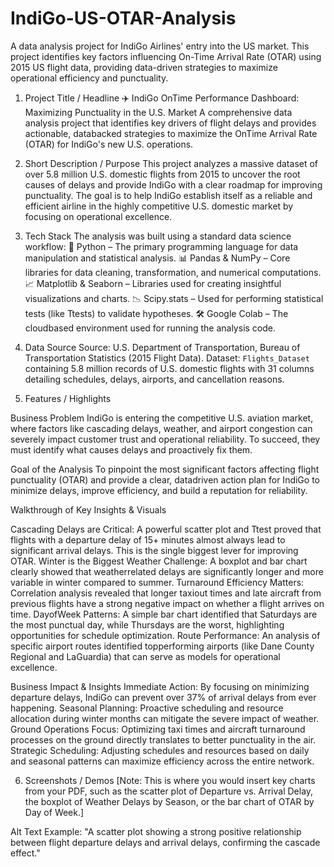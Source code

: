 # IndiGo-US-OTAR-Analysis
A data analysis project for IndiGo Airlines' entry into the US market. This project identifies key factors influencing On-Time Arrival Rate (OTAR) using 2015 US flight data, providing data-driven strategies to maximize operational efficiency and punctuality.


1. Project Title / Headline
✈️ IndiGo OnTime Performance Dashboard: Maximizing Punctuality in the U.S. Market
A comprehensive data analysis project that identifies key drivers of flight delays and provides actionable, databacked strategies to maximize the OnTime Arrival Rate (OTAR) for IndiGo's new U.S. operations.

2. Short Description / Purpose
This project analyzes a massive dataset of over 5.8 million U.S. domestic flights from 2015 to uncover the root causes of delays and provide IndiGo with a clear roadmap for improving punctuality. The goal is to help IndiGo establish itself as a reliable and efficient airline in the highly competitive U.S. domestic market by focusing on operational excellence.

3. Tech Stack
The analysis was built using a standard data science workflow:
 🐍 Python – The primary programming language for data manipulation and statistical analysis.
 📊 Pandas & NumPy – Core libraries for data cleaning, transformation, and numerical computations.
 📈 Matplotlib & Seaborn – Libraries used for creating insightful visualizations and charts.
 📉 Scipy.stats – Used for performing statistical tests (like Ttests) to validate hypotheses.
 🛠️ Google Colab – The cloudbased environment used for running the analysis code.

 4. Data Source
 Source: U.S. Department of Transportation, Bureau of Transportation Statistics (2015 Flight Data).
 Dataset: `Flights_Dataset` containing 5.8 million records of U.S. domestic flights with 31 columns detailing schedules, delays, airports, and cancellation reasons.

 5. Features / Highlights

 Business Problem
  IndiGo is entering the competitive U.S. aviation market, where factors like cascading delays, weather, and airport congestion can severely impact customer trust and operational reliability. To succeed, they must identify what causes delays and proactively fix them.

 Goal of the Analysis
  To pinpoint the most significant factors affecting flight punctuality (OTAR) and provide a clear, datadriven action plan for IndiGo to minimize delays, improve efficiency, and build a reputation for reliability.

 Walkthrough of Key Insights & Visuals

   Cascading Delays are Critical: A powerful scatter plot and Ttest proved that flights with a departure delay of 15+ minutes almost always lead to significant arrival delays. This is the single biggest lever for improving OTAR.
   Winter is the Biggest Weather Challenge: A boxplot and bar chart clearly showed that weatherrelated delays are significantly longer and more variable in winter compared to summer.
   Turnaround Efficiency Matters: Correlation analysis revealed that longer taxiout times and late aircraft from previous flights have a strong negative impact on whether a flight arrives on time.
   DayofWeek Patterns: A simple bar chart identified that Saturdays are the most punctual day, while Thursdays are the worst, highlighting opportunities for schedule optimization.
   Route Performance: An analysis of specific airport routes identified topperforming airports (like Dane County Regional and LaGuardia) that can serve as models for operational excellence.

 Business Impact & Insights
   Immediate Action: By focusing on minimizing departure delays, IndiGo can prevent over 37% of arrival delays from ever happening.
   Seasonal Planning: Proactive scheduling and resource allocation during winter months can mitigate the severe impact of weather.
   Ground Operations Focus: Optimizing taxi times and aircraft turnaround processes on the ground directly translates to better punctuality in the air.
   Strategic Scheduling: Adjusting schedules and resources based on daily and seasonal patterns can maximize efficiency across the entire network.

 6. Screenshots / Demos
[Note: This is where you would insert key charts from your PDF, such as the scatter plot of Departure vs. Arrival Delay, the boxplot of Weather Delays by Season, or the bar chart of OTAR by Day of Week.]

Alt Text Example: "A scatter plot showing a strong positive relationship between flight departure delays and arrival delays, confirming the cascade effect."

